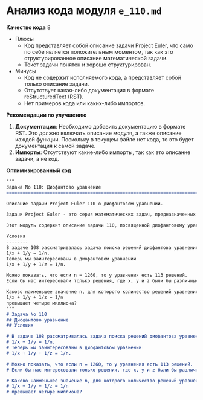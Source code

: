# Анализ кода модуля `e_110.md`

**Качество кода**
8
- Плюсы
    -  Код представляет собой описание задачи Project Euler, что само по себе является положительным моментом, так как это структурированное описание математической задачи.
    -  Текст задачи понятен и хорошо структурирован.
- Минусы
    - Код не содержит исполняемого кода, а представляет собой только описание задачи.
    - Отсутствует какая-либо документация в формате reStructuredText (RST).
    - Нет примеров кода или каких-либо импортов.

**Рекомендации по улучшению**

1.  **Документация**: Необходимо добавить документацию в формате RST. Это должно включать описание модуля, а также описание каждой функции. Поскольку в текущем файле нет кода, то это будет документация к самой задаче.
2.  **Импорты**: Отсутствуют какие-либо импорты, так как это описание задачи, а не код.

**Оптимизированный код**
```markdown
"""
Задача No 110: Диофантово уравнение
=========================================================================================

Описание задачи Project Euler 110 о диофантовом уравнении.

Задачи Project Euler - это серия математических задач, предназначенных для решения с помощью компьютерных программ.

Этот модуль содержит описание задачи 110, посвященной диофантовому уравнению вида 1/x + 1/y + 1/z = 1/n.

Условия
--------
В задаче 108 рассматривалась задача поиска решений диофантова уравнения вида
1/x + 1/y = 1/n.
Теперь мы заинтересованы в диофантовом уравнении
1/x + 1/y + 1/z = 1/n.

Можно показать, что если n = 1260, то у уравнения есть 113 решений.
Если бы нас интересовали только решения, где x, y и z были бы различными положительными целыми числами, то для n = 1260 было бы найдено 110 решений.

Каково наименьшее значение n, для которого количество решений уравнения
1/x + 1/y + 1/z = 1/n
превышает четыре миллиона?
"""
# Задача No 110
## Диофантово уравнение
## Условия

# В задаче 108 рассматривалась задача поиска решений диофантова уравнения вида
# 1/x + 1/y = 1/n.
# Теперь мы заинтересованы в диофантовом уравнении
# 1/x + 1/y + 1/z = 1/n.

# Можно показать, что если n = 1260, то у уравнения есть 113 решений.
# Если бы нас интересовали только решения, где x, y и z были бы различными положительными целыми числами, то для n = 1260 было бы найдено 110 решений.

# Каково наименьшее значение n, для которого количество решений уравнения
# 1/x + 1/y + 1/z = 1/n
# превышает четыре миллиона?
```